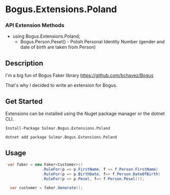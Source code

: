 # Bogus.Extensions.Poland

### API Extension Methods

- using Bogus.Extensions.Poland;
  - Bogus.Person.Pesel() - Polish Personal Identity Number (gender and date of birth are taken from Person)


## Description
I'm a big fun of Bogus Faker library
https://github.com/bchavez/Bogus

 That's why I decided to write an extension for Bogus.
  
  
## Get Started
Extensions can be installed using the Nuget package manager or the dotnet CLI.

~~~ 
Install-Package Sulmar.Bogus.Extensions.Poland
~~~

~~~ 
dotnet add package Sulmar.Bogus.Extensions.Poland
~~~

## Usage

~~~ csharp
 var faker = new Faker<Customer>()
                .RuleFor(p => p.FirstName, f => f.Person.FirstName)
                .RuleFor(p => p.BirthDate, f=> f.Person.DateOfBirth)
                .RuleFor(p => p.Pesel, f=> f.Person.Pesel());

  var customer = faker.Generate();
~~~ 

